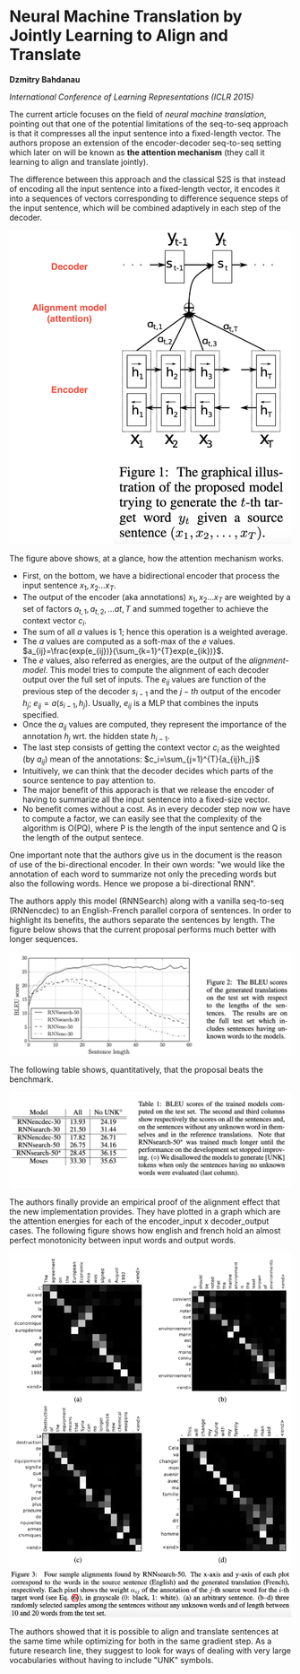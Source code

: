 # Neural Machine Translation by Jointly Learning to Align and Translate

**Dzmitry Bahdanau**

*International Conference of Learning Representations (ICLR 2015)*

The current article focuses on the field of *neural machine translation*, pointing out that one of the potential limitations of the seq-to-seq approach is that it compresses all the input sentence into a fixed-length vector. The authors propose an extension of the encoder-decoder seq-to-seq setting which later on will be known as **the attention mechanism** (they call it learning to align and translate jointly).

The difference between this approach and the classical S2S is that instead of encoding all the input sentence into a fixed-length vector, it encodes it into a sequences of vectors corresponding to difference sequence steps of the input sentence, which will be combined adaptively in each step of the decoder.

![](./Neural&#32;Machine&#32;Translation&#32;by&#32;Jointly&#32;Learning&#32;to&#32;Align&#32;and&#32;Translate/architecture.png)

The figure above shows, at a glance, how the attention mechanism works.
- First, on the bottom, we have a bidirectional encoder that process the input sentence $x_1, x_2... x_T$.
- The output of the encoder (aka annotations) $x_1, x_2... x_T$ are weighted by a set of factors $a_{t, 1}, a_{t, 2}, ... a{t, T}$ and summed together to achieve the context vector $c_i$.
- The sum of all $a$ values is 1; hence this operation is a weighted average.
- The $a$ values are computed as a soft-max of the $e$ values. $a_{ij}=\frac{exp(e_{ij})}{\sum_{k=1}^{T}exp(e_{ik})}$.
- The $e$ values, also referred as energies, are the output of the *alignment-model*. This model tries to compute the alignment of each decoder output over the full set of inputs. The $e_{ij}$ values are function of the previous step of the decoder $s_{i-1}$ and the $j-th$ output of the encoder $h_j$; $e_{ij} = a(s_{i-1}, h_j)$. Usually, $e_{ij}$ is a MLP that combines the inputs specified.
- Once the $a_{ij}$ values are computed, they represent the importance of the annotation $h_j$ wrt. the hidden state $h_{i-1}$.
- The last step consists of getting the context vector $c_{i}$ as the weighted (by $a_{ij}$) mean of the annotations: $c_i=\sum_{j=1}^{T}{a_{ij}h_j}$
- Intuitively, we can think that the decoder decides which parts of the source sentence to pay attention to.
- The major benefit of this apporach is that we release the encoder of having to summarize all the input sentence into a fixed-size vector.
- No benefit comes without a cost. As in every decoder step now we have to compute a factor, we can easily see that the complexity of the algorithm is O(PQ), where P is the length of the input sentence and Q is the length of the output sentece.

One important note that the authors give us in the document is the reason of use of the bi-directional encoder. In their own words: "we would like the annotation of each word to summarize not only the preceding words but also the following words. Hence we propose a bi-directional RNN".

The authors apply this model (RNNSearch) along with a vanilla seq-to-seq (RNNencdec) to an English-French parallel corpora of sentences. In order to highlight its benefits, the authors separate the sentences by length. The figure below shows that the current proposal performs much better with longer sequences.

![](Neural&#32;Machine&#32;Translation&#32;by&#32;Jointly&#32;Learning&#32;to&#32;Align&#32;and&#32;Translate/chart-comp.png)

The following table shows, quantitatively, that the proposal beats the benchmark.

![](Neural&#32;Machine&#32;Translation&#32;by&#32;Jointly&#32;Learning&#32;to&#32;Align&#32;and&#32;Translate/table-results.png)

The authors finally provide an empirical proof of the alignment effect that the new implementation provides. They have plotted in a graph which are the attention energies for each of the encoder_input x decoder_output cases. The following figure shows how english and french hold an almost perfect monotonicity between input words and output words.

![](Neural&#32;Machine&#32;Translation&#32;by&#32;Jointly&#32;Learning&#32;to&#32;Align&#32;and&#32;Translate/alignment.png)

The authors showed that it is possible to align and translate sentences at the same time while optimizing for both in the same gradient step. As a future research line, they suggest to look for ways of dealing with very large vocabularies without having to include "UNK" symbols.
